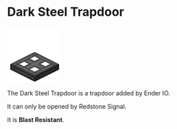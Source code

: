 # Dark Steel Trapdoor
![](renders/dark_steel_trapdoor.png)

The Dark Steel Trapdoor is a trapdoor added by Ender IO.

It can only be opened by Redstone Signal.

It is **Blast Resistant**.
